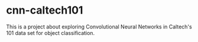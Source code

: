 # cnn-caltech101
This is a project about exploring Convolutional Neural Networks in Caltech's 101 data set for object classification.
